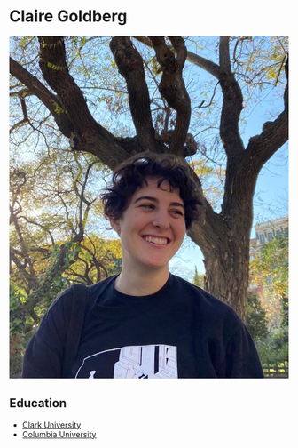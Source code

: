 # Claire Goldberg
![Photo of me](02_photo.png)
## Education
* [Clark University](https://www.clarku.edu)
* [Columbia University](https://www.aljazeera.com/news/2025/7/23/columbia-university-suspends-expels-nearly-80-students-over-gaza-protests) 

